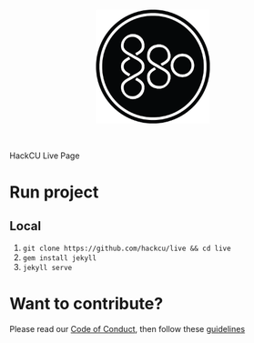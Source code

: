 
<br>
<p align="center">
  <img alt="HackCU IV" src="https://github.com/HackCU/splash-page/blob/master/img/hackcu_black.png" width="200"/>
</p>
<br>

HackCU Live Page

# Run project

## Local 

1. `git clone https://github.com/hackcu/live && cd live`
2. `gem install jekyll`
3. `jekyll serve`

# Want to contribute?

Please read our [Code of Conduct](.github/CODE_OF_CONDUCT.md), then follow these [guidelines](.github/CONTRIBUTING.md)
